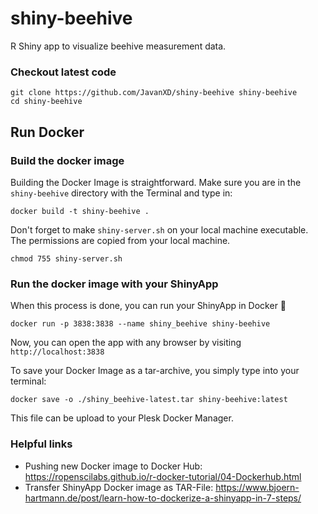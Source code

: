# shiny-beehive

R Shiny app to visualize beehive measurement data.

### Checkout latest code

```
git clone https://github.com/JavanXD/shiny-beehive shiny-beehive
cd shiny-beehive
```

## Run Docker

### Build the docker image
Building the Docker Image is straightforward. Make sure you are in the `shiny-beehive` directory with the Terminal and type in:

```
docker build -t shiny-beehive .
```

Don't forget to make `shiny-server.sh` on your local machine executable. The permissions are copied from your local machine.

```
chmod 755 shiny-server.sh
```

### Run the docker image with your ShinyApp
When this process is done, you can run your ShinyApp in Docker 🎉

```
docker run -p 3838:3838 --name shiny_beehive shiny-beehive
```

Now, you can open the app with any browser by visiting `http://localhost:3838`

To save your Docker Image as a tar-archive, you simply type into your terminal:

```
docker save -o ./shiny_beehive-latest.tar shiny-beehive:latest
```

This file can be upload to your Plesk Docker Manager.

### Helpful links

* Pushing new Docker image to Docker Hub: https://ropenscilabs.github.io/r-docker-tutorial/04-Dockerhub.html
* Transfer ShinyApp Docker image as TAR-File: https://www.bjoern-hartmann.de/post/learn-how-to-dockerize-a-shinyapp-in-7-steps/
